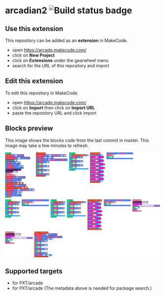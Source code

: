 # arcadian2 ![Build status badge](https://github.com/quichou2010/arcadian2/workflows/MakeCode/badge.svg)



## Use this extension

This repository can be added as an **extension** in MakeCode.

* open https://arcade.makecode.com/
* click on **New Project**
* click on **Extensions** under the gearwheel menu
* search for the URL of this repository and import

## Edit this extension

To edit this repository in MakeCode.

* open https://arcade.makecode.com/
* click on **Import** then click on **Import URL**
* paste the repository URL and click import

## Blocks preview

This image shows the blocks code from the last commit in master.
This image may take a few minutes to refresh.

![A rendered view of the blocks](https://github.com/quichou2010/arcadian2/raw/master/.makecode/blocks.png)

## Supported targets

* for PXT/arcade
* for PXT/arcade
(The metadata above is needed for package search.)


